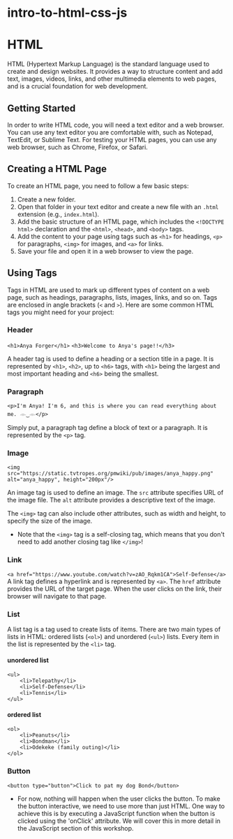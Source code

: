 # intro-to-html-css-js

# HTML
HTML (Hypertext Markup Language) is the standard language used to create and design websites. It provides a way to structure content and add text, images, videos, links, and other multimedia elements to web pages, and is a crucial foundation for web development.

## Getting Started
In order to write HTML code, you will need a text editor and a web browser. You can use any text editor you are comfortable with, such as Notepad, TextEdit, or Sublime Text. For testing your HTML pages, you can use any web browser, such as Chrome, Firefox, or Safari.

## Creating a HTML Page
To create an HTML page, you need to follow a few basic steps:

1. Create a new folder.
2. Open that folder in your text editor and create a new file with an `.html` extension (e.g., `index.html`).
3. Add the basic structure of an HTML page, which includes the `<!DOCTYPE html>` declaration and the `<html>`, `<head>`, and `<body>` tags.
4. Add the content to your page using tags such as `<h1>` for headings, `<p>` for paragraphs, `<img>` for images, and `<a>` for links.
5. Save your file and open it in a web browser to view the page.

## Using Tags
Tags in HTML are used to mark up different types of content on a web page, such as headings, paragraphs, lists, images, links, and so on. Tags are enclosed in angle brackets (`<` and `>`). Here are some common HTML tags you might need for your project:

### Header
`<h1>Anya Forger</h1>`
`<h3>Welcome to Anya's page!!</h3>`

A header tag is used to define a heading or a section title in a page. It is represented by `<h1>`, `<h2>`, up to `<h6>` tags, with `<h1>` being the largest and most important heading and `<h6>` being the smallest.

### Paragraph
`<p>I'm Anya! I'm 6, and this is where you can read everything about me. 𓁹‿𓁹</p>`

Simply put, a paragraph tag define a block of text or a paragraph. It is represented by the `<p>` tag.

### Image
`<img src="https://static.tvtropes.org/pmwiki/pub/images/anya_happy.png" alt="anya_happy", height="200px"/>`

An image tag is used to define an image. The `src` attribute specifies URL of the image file. The `alt` attribute provides a descriptive text of the image. 

The `<img>` tag can also include other attributes, such as width and height, to specify the size of the image.

- Note that the `<img>` tag is a self-closing tag, which means that you don't need to add another closing tag like `</img>`!

### Link
`<a href="https://www.youtube.com/watch?v=zAO_Rqkm1CA">Self-Defense</a>`
A link tag defines a hyperlink and is represented by `<a>`. The `href` attribute provides the URL of the target page. When the user clicks on the link, their browser will navigate to that page.

### List
A list tag is a tag used to create lists of items. There are two main types of lists in HTML: ordered lists (`<ol>`) and unordered (`<ul>`) lists. Every item in the list is represented by the `<li>` tag.

#### unordered list
```
<ul>
    <li>Telepathy</li>
    <li>Self-Defense</li>
    <li>Tennis</li>
</ul>
```

#### ordered list
```
<ol>
    <li>Peanuts</li>
    <li>Bondman</li>
    <li>Odekeke (family outing)</li>
</ol>
```

### Button
`<button type="button">Click to pat my dog Bond</button>`
- For now, nothing will happen when the user clicks the button. To make the button interactive, we need to use more than just HTML. One way to achieve this is by executing a JavaScript function when the button is clicked using the 'onClick' attribute. We will cover this in more detail in the JavaScript section of this workshop.